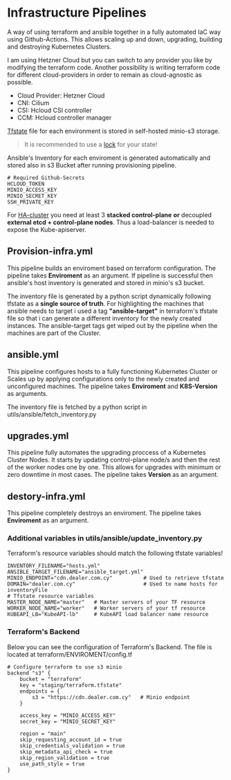 # Infrastructure Pipelines
A way of using terraform and ansible together in a fully automated IaC way using Github-Actions. This allows scaling up and down, upgrading, building and destroying Kubernetes Clusters.

I am using Hetzner Cloud but you can switch to any provider you like by modifying the terraform code. Another possibility is writing terraform code for different cloud-providers in order to remain as cloud-agnostic as possible.

- Cloud Provider: Hetzner Cloud
- CNI: Cilium
- CSI: Hcloud CSI controller
- CCM: Hcloud controller manager

[Tfstate](https://developer.hashicorp.com/terraform/language/state) file for each environment is stored in self-hosted minio-s3 storage. 
> It is recommended to use a [lock](https://developer.hashicorp.com/terraform/language/state/locking) for your state!

Ansible's Inventory for each enviroment is generated automatically and stored also in s3 Bucket after running provisioning pipeline.

```
# Required Github-Secrets
HCLOUD_TOKEN
MINIO_ACCESS_KEY
MINIO_SECRET_KEY
SSH_PRIVATE_KEY
```

For [HA-cluster](https://kubernetes.io/docs/setup/production-environment/tools/kubeadm/ha-topology) you need at least 3 __stacked control-plane__ **or** decoupled __external etcd + control-plane nodes__. Thus a load-balancer is needed to expose the Kube-apiserver.

## Provision-infra.yml
This pipeline builds an enviroment based on terraform configuration. The pipeline takes __**Enviroment**__ as an argument. If pipeline is successful then ansible's host inventory is generated and stored in minio's s3 bucket.

The inventory file is generated by a python script dynamically following tfstate as a **single source of truth**. For highlighting the machines that ansible needs to target i used a tag __"**ansible-target**"__ in terraform's tfstate file so that i can generate a different inventory for the newly created instances. The ansible-target tags get wiped out by the pipeline when the machines are part of the Cluster.

## ansible.yml
This pipeline configures hosts to a fully functioning Kubernetes Cluster or Scales up by applying configurations only to the newly created and unconfigured machines. The pipeline takes __**Enviroment**__ and __**K8S-Version**__ as arguments.

The inventory file is fetched by a python script in utils/ansible/fetch_inventory.py

## upgrades.yml
This pipeline fully automates the upgrading proccess of a Kubernetes Cluster Nodes. It starts by updating control-plane node/s and then the rest of the worker nodes one by one. This allows for upgrades with minimum or zero downtime in most cases. The pipeline takes __**Version**__ as an argument. 

## destory-infra.yml
This pipeline completely destroys an enviroment. The pipeline takes __**Enviroment**__ as an argument. 

### Additional variables in utils/ansible/update_inventory.py
Terraform's resource variables should match the following tfstate variables!

```
INVENTORY_FILENAME="hosts.yml"                  
ANSIBLE_TARGET_FILENAME="ansible_target.yml"
MINIO_ENDPOINT="cdn.dealer.com.cy"          # Used to retrieve tfstate
DOMAIN="dealer.com.cy"                      # Used to name hosts for inventoryFile
# Tfstate resource variables
MASTER_NODE_NAME="master"   # Master servers of your TF resource
WORKER_NODE_NAME="worker"   # Worker servers of your tf resource
KUBEAPI_LB="KubeAPI-lb"     # KubeAPI load balancer name resource
```

### Terraform's Backend
Below you can see the configuration of Terraform's Backend. The file is located at terraform/ENVIROMENT/config.tf
```
# Configure terraform to use s3 minio
backend "s3" {
    bucket = "terraform"
    key = "staging/terraform.tfstate"
    endpoints = {
        s3 = "https://cdn.dealer.com.cy"   # Minio endpoint
    }

    access_key = "MINIO_ACCESS_KEY"
    secret_key = "MINIO_SECRET_KEY"

    region = "main"
    skip_requesting_account_id = true
    skip_credentials_validation = true
    skip_metadata_api_check = true
    skip_region_validation = true
    use_path_style = true
}
```